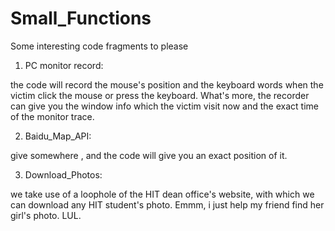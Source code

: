 # Small_Functions
Some interesting code fragments to please

1. PC monitor record: 
  
  the code will record  the mouse's position and the keyboard words when the victim click the mouse or press the keyboard. What's more, the recorder can give you the window info which the victim visit now and the exact time of the monitor trace.

2. Baidu_Map_API:
 
  give somewhere ,  and the code will give you an exact position of it.
  
3. Download_Photos:
  
  we take use of a loophole of the HIT dean office's website, with which we can download any HIT student's photo. Emmm, i just help my friend find her girl's photo. LUL.
